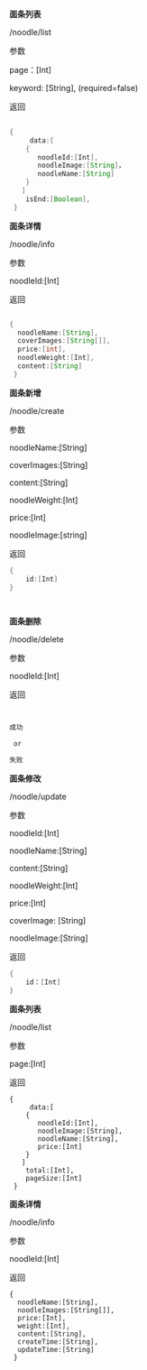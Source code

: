 **面条列表**

/noodle/list

参数

page：[Int]

keyword: [String], (required=false)

返回



```java
  
{
     data:[
    {
       noodleId:[Int],
       noodleImage:[String]，
       noodleName:[String]
    }
   ]
    isEnd:[Boolean],
 }

```







**面条详情**

/noodle/info

参数

noodleId:[Int]

返回

```java

{
  noodleName:[String],
  coverImages:[String[]],
  price:[int],
  noodleWeight:[Int],
  content:[String]
 }

```



 



**面条新增**

/noodle/create

 参数

noodleName:[String] 

coverImages:[String]

content:[String]

noodleWeight:[Int]

price:[Int]

noodleImage:[string]

返回

```java
{
    id:[Int]
}




```







**面条删除**

/noodle/delete

参数

noodleId:[Int]

返回

```java


成功

 or 

失败

```







**面条修改**

/noodle/update

参数

noodleId:[Int]

noodleName:[String]

content:[String]

noodleWeight:[Int]

price:[Int]

coverImage: [String]

noodleImage:[String]

返回

```java
{
    id：[Int]
}


```

**面条列表**

/noodle/list

参数

page:[Int]

返回

```
{
     data:[
    {
       noodleId:[Int],
       noodleImage:[String],
       noodleName:[String],
       price:[Int]
    }
   ]
    total:[Int],
    pageSize:[Int]
 }
```

**面条详情**

/noodle/info

参数

noodleId:[Int]

返回

```
{
  noodleName:[String],
  noodleImages:[String[]],
  price:[Int],
  weight:[Int],
  content:[String],
  createTime:[String],
  updateTime:[String]
 }
```


